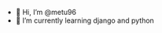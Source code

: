 - 👋 Hi, I’m @metu96
- 🌱 I’m currently learning django and python

<!---
metu96/metu96 is a ✨ special ✨ repository because its `README.md` (this file) appears on your GitHub profile.
You can click the Preview link to take a look at your changes.
--->
